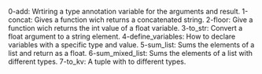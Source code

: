 0-add: Wrtiring a type annotation variable for the arguments and result.
1-concat: Gives a function wich returns a concatenated string.
2-floor: Give a function wich returns the int value of a float variable.
3-to_str: Convert a float argument to a string element.
4-define_variables: How to declare variables with a specific type and value.
5-sum_list: Sums the elements of a list and return as a float.
6-sum_mixed_list: Sums the elements of a list with different types.
7-to_kv: A tuple with to different types.